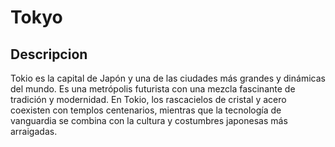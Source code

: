 # Tokyo

## Descripcion
Tokio es la capital de Japón y una de las ciudades más grandes y dinámicas del mundo. Es una metrópolis futurista con una mezcla fascinante de tradición y modernidad. En Tokio, los rascacielos de cristal y acero coexisten con templos centenarios, mientras que la tecnología de vanguardia se combina con la cultura y costumbres japonesas más arraigadas.
